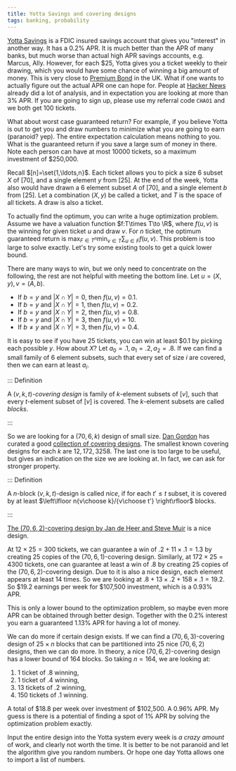 ```yaml
---
title: Yotta Savings and covering designs
tags: banking, probability
---
```


[Yotta Savings](https://www.withyotta.com/) is a FDIC insured savings account that gives you "interest" in another way. It has a 0.2% APR. It is much better than the APR of many banks, but much worse than actual high APR savings accounts, e.g. Marcus, Ally. However, for each \$25, Yotta gives you a ticket weekly to their drawing, which you would have some chance of winning a big amount of money. This is very close to [Premium Bond](https://en.wikipedia.org/wiki/Premium_Bond) in the UK.
What if one wants to actually figure out the actual APR one can hope for. People at [Hacker News](https://news.ycombinator.com/item?id=23780062) already did a lot of analysis, and in expectation you are looking at more than 3% APR. If you are going to sign up, please use my referral code `CHAO1` and we both get 100 tickets. 

What about worst case guaranteed return? For example, if you believe Yotta is out to get you and draw numbers to minimize what you are going to earn (paranoid? yep). The entire expectation calculation means nothing to you. What is the guaranteed return if you save a large sum of money in there. Note each person can have at most 10000 tickets, so a maximum investment of \$250,000.

Recall $[n]=\set{1,\ldots,n}$. Each ticket allows you to pick a size $6$ subset $X$ of $[70]$, and a single element $y$ from $[25]$. At the end of the week, Yotta also would have drawn a $6$ element subset $A$ of $[70]$, and a single element $b$ from $[25]$. Let a combination $(X,y)$ be called a ticket, and $T$ is the space of all tickets. A draw is also a ticket.

To actually find the optimum, you can write a huge optimization problem. Assume we have a valuation function $f:T\times T\to \R$, where $f(u,v)$ is the winning for given ticket $u$ and draw $v$. For $n$ ticket, the optimum guaranteed return is $\max_{F\in T^n} \min_{v\in T} \sum_{u\in F} f(u,v)$. This problem is too large to solve exactly. Let's try some existing tools to get a quick lower bound.

There are many ways to win, but we only need to concentrate on the following, the rest are not helpful with meeting the bottom line. Let $u=(X,y), v=(A,b)$.

- If $b=y$ and $|X\cap Y|=0$, then $f(u,v)=0.1$.
- If $b=y$ and $|X\cap Y|=1$, then $f(u,v)=0.2$.
- If $b=y$ and $|X\cap Y|=2$, then $f(u,v)=0.8$.
- If $b=y$ and $|X\cap Y|=3$, then $f(u,v)=10$.
- If $b\neq y$ and $|X\cap Y|=3$, then $f(u,v)=0.4$.

It is easy to see if you have 25 tickets, you can win at least \$0.1 by picking each possible $y$.
How about $X$? Let $a_0=.1, a_1=.2, a_2=.8$. If we can find a small family of $6$ element subsets, such that every set of size $i$ are covered, then we can earn at least $a_i$.

::: Definition

  A $(v,k,t)$*-covering design* is family of $k$-element subsets of $[v]$, such that every $t$-element subset of $[v]$ is covered. The $k$-element subsets are called *blocks*.

:::

So we are looking for a $(70,6,k)$ design of small size. [Dan Gordon](https://www.dmgordon.org) has curated a good [collection of covering designs](https://www.dmgordon.org/cover/). The smallest known covering designs for each $k$ are $12, 172, 3258$. The last one is too large to be useful, but gives an indication on the size we are looking at. In fact, we can ask for stronger property. 

::: Definition

  A $n$-block $(v,k,t)$-design is called *nice*, if for each $t'\leq t$ subset, it is covered by at least $\left\lfloor n{v\choose k}/{v\choose t'} \right\rfloor$ blocks.

:::

[The $(70,6,2)$-covering design by Jan de Heer and Steve Muir](https://ljcr.dmgordon.org/show_cover.php?v=70&k=6&t=2) is a nice design.

At $12\times 25=300$ tickets, we can guarantee a win of $.2+11\times .1=1.3$ by creating 25 copies of the $(70,6,1)$-covering design. Similarly, at $172\times 25=4300$ tickets, one can guarantee at least a win of $.8$ by creating 25 copies of the $(70,6,2)$-covering design. Due to it is also a nice design, each element appears at least 14 times. So we are looking at $.8+13\times .2 + 158\times .1=19.2$. So \$19.2 earnings per week for \$107,500 investment, which is a 0.93\% APR. 

This is only a lower bound to the optimization problem, so maybe even more APR can be obtained through better design. Together with the 0.2\% interest you earn a guaranteed 1.13\% APR for having a lot of money. 

We can do more if certain design exists. If we can find a $(70,6,3)$-covering design of $25 \times n$ blocks that can be partitioned into 25 nice $(70,6,2)$ designs, then we can do more. In theory, a nice $(70,6,2)$-covering design has a lower bound of 164 blocks. So taking $n=164$, we are looking at:

 1. 1 ticket of .8 winning,
 2. 1 ticket of .4 winning,
 3. 13 tickets of .2 winning,
 4. 150 tickets of .1 winning.

A total of \$18.8 per week over investment of \$102,500. A 0.96\% APR.
My guess is there is a potential of finding a spot of 1\% APR by solving the optimization problem exactly. 

Input the entire design into the Yotta system every week is *a crazy amount* of work, and clearly not worth the time. It is better to be not paranoid and let the algorithm give you random numbers. Or hope one day Yotta allows one to import a list of numbers.
